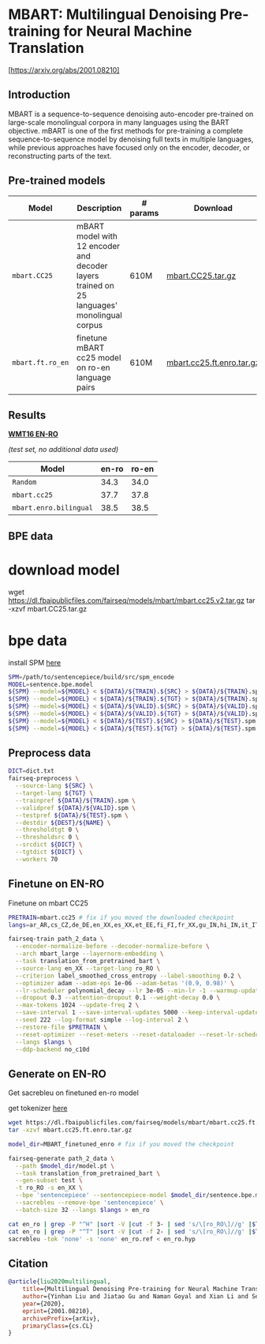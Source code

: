 # MBART: Multilingual Denoising Pre-training for Neural Machine Translation
[https://arxiv.org/abs/2001.08210]

## Introduction

MBART is a sequence-to-sequence denoising auto-encoder pre-trained on large-scale monolingual corpora in many languages using the BART objective. mBART is one of the first methods for pre-training a complete sequence-to-sequence model by denoising full texts in multiple languages, while previous approaches have focused only on the encoder, decoder, or reconstructing parts of the text.

## Pre-trained models

Model | Description | # params | Download
---|---|---|---
`mbart.CC25` | mBART model with 12 encoder and decoder layers trained on 25 languages' monolingual corpus | 610M | [mbart.CC25.tar.gz](https://dl.fbaipublicfiles.com/fairseq/models/mbart/mbart.cc25.v2.tar.gz)
`mbart.ft.ro_en` | finetune mBART cc25 model on ro-en language pairs | 610M | [mbart.cc25.ft.enro.tar.gz](https://dl.fbaipublicfiles.com/fairseq/models/mbart/mbart.cc25.ft.enro.tar.gz)

## Results

**[WMT16 EN-RO](https://www.statmt.org/wmt16/translation-task.html)**

_(test set, no additional data used)_

Model | en-ro | ro-en
---|---|---
`Random` | 34.3 | 34.0
`mbart.cc25` | 37.7 | 37.8
`mbart.enro.bilingual` | 38.5 | 38.5 

## BPE data
# download model
wget https://dl.fbaipublicfiles.com/fairseq/models/mbart/mbart.cc25.v2.tar.gz
tar -xzvf mbart.CC25.tar.gz
# bpe data
install SPM [here](https://github.com/google/sentencepiece)
```bash
SPM=/path/to/sentencepiece/build/src/spm_encode
MODEL=sentence.bpe.model
${SPM} --model=${MODEL} < ${DATA}/${TRAIN}.${SRC} > ${DATA}/${TRAIN}.spm.${SRC} &
${SPM} --model=${MODEL} < ${DATA}/${TRAIN}.${TGT} > ${DATA}/${TRAIN}.spm.${TGT} &
${SPM} --model=${MODEL} < ${DATA}/${VALID}.${SRC} > ${DATA}/${VALID}.spm.${SRC} &
${SPM} --model=${MODEL} < ${DATA}/${VALID}.${TGT} > ${DATA}/${VALID}.spm.${TGT} &
${SPM} --model=${MODEL} < ${DATA}/${TEST}.${SRC} > ${DATA}/${TEST}.spm.${SRC} &
${SPM} --model=${MODEL} < ${DATA}/${TEST}.${TGT} > ${DATA}/${TEST}.spm.${TGT} &
```

## Preprocess data

```bash
DICT=dict.txt
fairseq-preprocess \
  --source-lang ${SRC} \
  --target-lang ${TGT} \
  --trainpref ${DATA}/${TRAIN}.spm \
  --validpref ${DATA}/${VALID}.spm \
  --testpref ${DATA}/${TEST}.spm \
  --destdir ${DEST}/${NAME} \
  --thresholdtgt 0 \
  --thresholdsrc 0 \
  --srcdict ${DICT} \
  --tgtdict ${DICT} \
  --workers 70
```

## Finetune on EN-RO
Finetune on mbart CC25

```bash
PRETRAIN=mbart.cc25 # fix if you moved the downloaded checkpoint
langs=ar_AR,cs_CZ,de_DE,en_XX,es_XX,et_EE,fi_FI,fr_XX,gu_IN,hi_IN,it_IT,ja_XX,kk_KZ,ko_KR,lt_LT,lv_LV,my_MM,ne_NP,nl_XX,ro_RO,ru_RU,si_LK,tr_TR,vi_VN,zh_CN

fairseq-train path_2_data \
  --encoder-normalize-before --decoder-normalize-before \
  --arch mbart_large --layernorm-embedding \
  --task translation_from_pretrained_bart \
  --source-lang en_XX --target-lang ro_RO \
  --criterion label_smoothed_cross_entropy --label-smoothing 0.2 \
  --optimizer adam --adam-eps 1e-06 --adam-betas '(0.9, 0.98)' \
  --lr-scheduler polynomial_decay --lr 3e-05 --min-lr -1 --warmup-updates 2500 --total-num-update 40000 \
  --dropout 0.3 --attention-dropout 0.1 --weight-decay 0.0 \
  --max-tokens 1024 --update-freq 2 \
  --save-interval 1 --save-interval-updates 5000 --keep-interval-updates 10 --no-epoch-checkpoints \
  --seed 222 --log-format simple --log-interval 2 \
  --restore-file $PRETRAIN \
  --reset-optimizer --reset-meters --reset-dataloader --reset-lr-scheduler \
  --langs $langs \
  --ddp-backend no_c10d
```
## Generate on EN-RO
Get sacrebleu on finetuned en-ro model

get tokenizer  [here](https://github.com/rsennrich/wmt16-scripts)
```bash  
wget https://dl.fbaipublicfiles.com/fairseq/models/mbart/mbart.cc25.ft.enro.tar.gz  
tar -xzvf mbart.cc25.ft.enro.tar.gz
```

```bash
model_dir=MBART_finetuned_enro # fix if you moved the checkpoint

fairseq-generate path_2_data \
  --path $model_dir/model.pt \
  --task translation_from_pretrained_bart \
  --gen-subset test \
  -t ro_RO -s en_XX \
  --bpe 'sentencepiece' --sentencepiece-model $model_dir/sentence.bpe.model \
  --sacrebleu --remove-bpe 'sentencepiece' \
  --batch-size 32 --langs $langs > en_ro

cat en_ro | grep -P "^H" |sort -V |cut -f 3- | sed 's/\[ro_RO\]//g' |$TOKENIZER ro > en_ro.hyp
cat en_ro | grep -P "^T" |sort -V |cut -f 2- | sed 's/\[ro_RO\]//g' |$TOKENIZER ro > en_ro.ref
sacrebleu -tok 'none' -s 'none' en_ro.ref < en_ro.hyp
```

## Citation

```bibtex
@article{liu2020multilingual,
    title={Multilingual Denoising Pre-training for Neural Machine Translation},
    author={Yinhan Liu and Jiatao Gu and Naman Goyal and Xian Li and Sergey Edunov and Marjan Ghazvininejad and Mike Lewis and Luke Zettlemoyer},
    year={2020},
    eprint={2001.08210},
    archivePrefix={arXiv},
    primaryClass={cs.CL}
}
```
